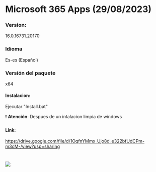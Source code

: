 # Microsoft 365 Apps (29/08/2023)

### Version:
16.0.16731.20170

### Idioma
Es-es (Español)

### Versión del paquete
x64

#### Instalacion:
Ejecutar "Install.bat"

:exclamation: **Atención**: Despues de un intalacion limpia de windows

#### Link:
https://drive.google.com/file/d/1OqfnYMmx_Ujo8d_e322bfUdCPm-m3cM-/view?usp=sharing

# <img src="https://github.com/wernser412/Office_365/raw/main/2023-04-30_204705.png">
